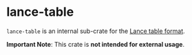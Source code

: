 # lance-table

`lance-table` is an internal sub-crate for the
[Lance table format](https://lancedb.github.io/lance/format.html).

**Important Note**: This crate is **not intended for external usage**.
